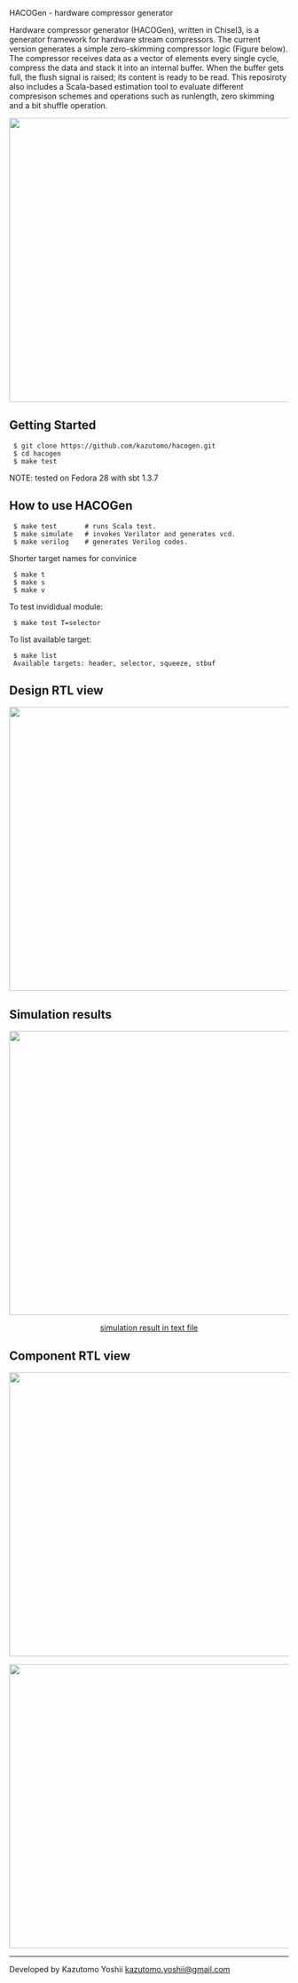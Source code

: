 HACOGen - hardware compressor generator

Hardware compressor generator (HACOGen), written in Chisel3, is a
generator framework for hardware stream compressors.  The current
version generates a simple zero-skimming compressor logic (Figure
below). The compressor receives data as a vector of elements every
single cycle, compress the data and stack it into an internal
buffer. When the buffer gets full, the flush signal is raised; its
content is ready to be read. This reposiroty also includes a
Scala-based estimation tool to evaluate different compresison schemes
and operations such as runlength, zero skimming and a bit shuffle
operation.

<p align="center">
<img src="https://raw.githubusercontent.com/kazutomo/hacogen/master/figs/streamcomp.png"  width="512" />
</p>


Getting Started
---------------

     $ git clone https://github.com/kazutomo/hacogen.git
     $ cd hacogen
     $ make test

NOTE: tested on Fedora 28 with sbt 1.3.7

How to use HACOGen
--------------

     $ make test       # runs Scala test.
     $ make simulate   # invokes Verilator and generates vcd.
     $ make verilog    # generates Verilog codes.

Shorter target names for convinice

     $ make t
     $ make s
     $ make v

To test invididual module:

     $ make test T=selector

To list available target:

     $ make list
     Available targets: header, selector, squeeze, stbuf


Design RTL view
---------------

<p align="center">
<img src="https://raw.githubusercontent.com/kazutomo/hacogen/master/figs/comp-rtl-view.png"  width="512" />
</p>

Simulation results
------------------

<p align="center">
<img src="https://raw.githubusercontent.com/kazutomo/hacogen/master/figs/haco-wave.png"  width="512" />
</p>

<p align="center">
<a href="https://raw.githubusercontent.com/kazutomo/hacogen/master/results/comp-output.txt" >simulation result in text file</a>
</p>


Component RTL view
------------------

<p align="center">
<img src="https://raw.githubusercontent.com/kazutomo/hacogen/master/figs/rtl-view-squeeze-shiftup.png"  width="512" />
</p>

<p align="center">
<img src="https://raw.githubusercontent.com/kazutomo/hacogen/master/figs/rtl-view-stbuf.png"  width="512" />
</p>



----
Developed by Kazutomo Yoshii <kazutomo.yoshii@gmail.com>
